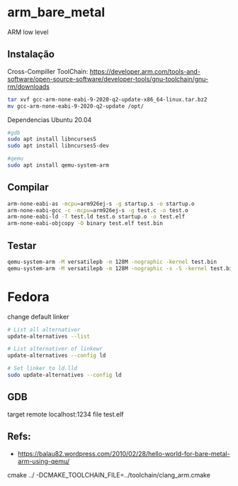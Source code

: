 # arm_bare_metal
ARM low level

## Instalação
Cross-Compiller ToolChain: https://developer.arm.com/tools-and-software/open-source-software/developer-tools/gnu-toolchain/gnu-rm/downloads
```bash
tar xvf gcc-arm-none-eabi-9-2020-q2-update-x86_64-linux.tar.bz2
mv gcc-arm-none-eabi-9-2020-q2-update /opt/
```

Dependencias Ubuntu 20.04
```bash
#gdb
sudo apt install libncurses5
sudo apt install libncurses5-dev

#qemu
sudo apt install qemu-system-arm
```

## Compilar
```bash
arm-none-eabi-as -mcpu=arm926ej-s -g startup.s -o startup.o
arm-none-eabi-gcc -c -mcpu=arm926ej-s -g test.c -o test.o
arm-none-eabi-ld -T test.ld test.o startup.o -o test.elf
arm-none-eabi-objcopy -O binary test.elf test.bin
```

## Testar
```bash
qemu-system-arm -M versatilepb -m 128M -nographic -kernel test.bin
qemu-system-arm -M versatilepb -m 128M -nographic -s -S -kernel test.bin
```
# Fedora
change default linker
```bash
# List all alternativer
update-alternatives --list

# List alternativer of linkewr
update-alternatives --config ld

# Set linker to ld.lld
sudo update-alternatives --config ld
```


## GDB
target remote localhost:1234
file test.elf

## Refs:
- https://balau82.wordpress.com/2010/02/28/hello-world-for-bare-metal-arm-using-qemu/


 cmake ../ -DCMAKE_TOOLCHAIN_FILE=../toolchain/clang_arm.cmake

